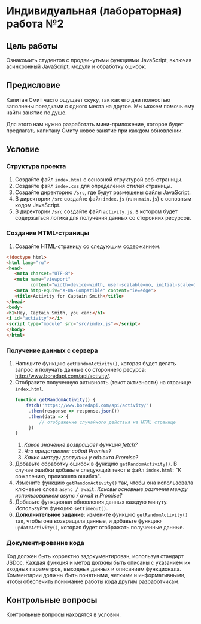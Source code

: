 # Индивидуальная (лабораторная) работа №2

## Цель работы

Ознакомить студентов с продвинутыми функциями JavaScript, включая асинхронный JavaScript, модули и обработку ошибок.

## Предисловие

Капитан Смит часто ощущает скуку, так как его дни полностью заполнены поездками с одного места на другое. Мы можем помочь ему найти занятие по душе.

Для этого нам нужно разработать мини-приложение, которое будет предлагать капитану Смиту новое занятие при каждом обновлении.

## Условие

### Структура проекта

1. Создайте файл `index.html` с основной структурой веб-страницы.
2. Создайте файл `index.css` для определения стилей страницы.
3. Создайте директорию `/src`, где будут размещены файлы JavaScript.
4. В директории `/src` создайте файл `index.js` (или `main.js`) с основным кодом JavaScript.
5. В директории `/src` создайте файл `activity.js`, в котором будет содержаться логика для получения данных со сторонних ресурсов.

### Создание HTML-страницы

1. Создайте HTML-страницу со следующим содержанием.
```html
<!doctype html>
<html lang="ru">
<head>
   <meta charset="UTF-8">
   <meta name="viewport"
         content="width=device-width, user-scalable=no, initial-scale=1.0, maximum-scale=1.0, minimum-scale=1.0">
   <meta http-equiv="X-UA-Compatible" content="ie=edge">
   <title>Activity for Captain Smith</title>
</head>
<body>
<h1>Hey, Captain Smith, you can:</h1>
<i id="activity"></i>
<script type="module" src="src/index.js"></script>
</body>
</html>
```
 
### Получение данных с сервера

1. Напишите функцию `getRandomActivity()`, которая будет делать запрос и получать данные со стороннего ресурса: http://www.boredapi.com/api/activity/.
2. Отобразите полученную активность (текст активности) на странице `index.html`.
   ```js
   function getRandomActivity() {
       fetch('https://www.boredapi.com/api/activity/')
        .then(response => response.json())
        .then(data => {
            // отображение случайного действия на HTML странице
        })
   }
   ```
   1. _Какое значение возвращает функция fetch?_
   2. _Что представляет собой Promise?_
   3. _Какие методы доступны у объекта Promise?_
3. Добавьте обработку ошибок в функцию `getRandomActivity()`. В случае ошибки добавьте следующий текст в файл `index.html`: "К сожалению, произошла ошибка".
4. Измените функцию `getRandomActivity()` так, чтобы она использовала ключевые слова `async / await`. _Каковы основные различия между использованием async / await и Promise?_
5. Добавьте функционал обновления данных каждую минуту. Используйте функцию `setTimeout()`.
6. **Дополнительное задание**: измените функцию `getRandomActivity()` так, чтобы она возвращала данные, и добавьте функцию `updateActivity()`, которая будет отображать полученные данные.

### Документирование кода

Код должен быть корректно задокументирован, используя стандарт JSDoc. Каждая функция и метод должны быть описаны с указанием их входных параметров, выходных данных и описанием функционала. Комментарии должны быть понятными, четкими и информативными, чтобы обеспечить понимание работы кода другим разработчикам.

## Контрольные вопросы

Контрольные вопросы находятся в условии.